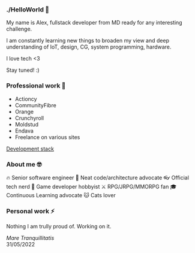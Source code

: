 ### ./HelloWorld 👋

My name is Alex, fullstack developer from MD ready for any interesting challenge.

I am constantly learning new things to broaden my view and deep understanding of IoT, design, CG, system programming, hardware.

I love tech <3

Stay tuned! :)

### Professional work 💼
* Actioncy
* CommunityFibre
* Orange
* Crunchyroll
* Moldstud
* Endava
* Freelance on various sites 

[Development stack](https://github.com/one-thunder/one-thunder/blob/master/DevelopmentStack.md)

### About me 🤓

🔥 Senior software engineer 
🙈 Neat code/architecture advocate
👓 Official tech nerd
👾 Game developer hobbyist
⚔  RPG/JRPG/MMORPG fan
🎓 Continuous Learning advocate
🐱 Cats lover

### Personal work ⚡

Nothing I am trully proud of. Working on it.

*Mare Tranquillitatis*  
31/05/2022  

